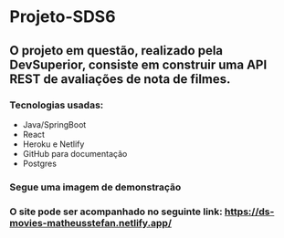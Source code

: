 # Projeto-SDS6
## O projeto em questão, realizado pela DevSuperior, consiste em construir uma API REST de avaliações de nota de filmes.
### Tecnologias usadas:
- Java/SpringBoot
- React
- Heroku e Netlify
- GitHub para documentação
- Postgres

### Segue uma imagem de demonstração

### O site pode ser acompanhado no seguinte link: https://ds-movies-matheusstefan.netlify.app/
